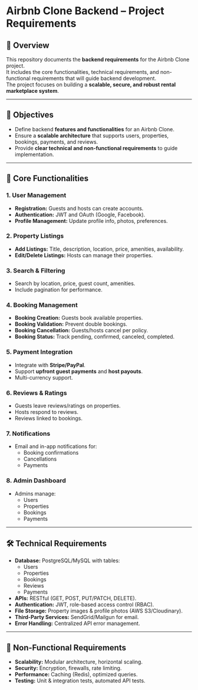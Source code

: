# Airbnb Clone Backend – Project Requirements

## 📖 Overview
This repository documents the **backend requirements** for the Airbnb Clone project.  
It includes the core functionalities, technical requirements, and non-functional requirements that will guide backend development.  
The project focuses on building a **scalable, secure, and robust rental marketplace system**.

---

## 🎯 Objectives
- Define backend **features and functionalities** for an Airbnb Clone.
- Ensure a **scalable architecture** that supports users, properties, bookings, payments, and reviews.
- Provide **clear technical and non-functional requirements** to guide implementation.

---

## 🔑 Core Functionalities

### 1. User Management
- **Registration:** Guests and hosts can create accounts.
- **Authentication:** JWT and OAuth (Google, Facebook).
- **Profile Management:** Update profile info, photos, preferences.

### 2. Property Listings
- **Add Listings:** Title, description, location, price, amenities, availability.
- **Edit/Delete Listings:** Hosts can manage their properties.

### 3. Search & Filtering
- Search by location, price, guest count, amenities.
- Include pagination for performance.

### 4. Booking Management
- **Booking Creation:** Guests book available properties.
- **Booking Validation:** Prevent double bookings.
- **Booking Cancellation:** Guests/hosts cancel per policy.
- **Booking Status:** Track pending, confirmed, canceled, completed.

### 5. Payment Integration
- Integrate with **Stripe/PayPal**.
- Support **upfront guest payments** and **host payouts**.
- Multi-currency support.

### 6. Reviews & Ratings
- Guests leave reviews/ratings on properties.
- Hosts respond to reviews.
- Reviews linked to bookings.

### 7. Notifications
- Email and in-app notifications for:
  - Booking confirmations
  - Cancellations
  - Payments

### 8. Admin Dashboard
- Admins manage:
  - Users
  - Properties
  - Bookings
  - Payments

---

## 🛠️ Technical Requirements
- **Database:** PostgreSQL/MySQL with tables:
  - Users
  - Properties
  - Bookings
  - Reviews
  - Payments
- **APIs:** RESTful (GET, POST, PUT/PATCH, DELETE).
- **Authentication:** JWT, role-based access control (RBAC).
- **File Storage:** Property images & profile photos (AWS S3/Cloudinary).
- **Third-Party Services:** SendGrid/Mailgun for email.
- **Error Handling:** Centralized API error management.

---

## 🚀 Non-Functional Requirements
- **Scalability:** Modular architecture, horizontal scaling.
- **Security:** Encryption, firewalls, rate limiting.
- **Performance:** Caching (Redis), optimized queries.
- **Testing:** Unit & integration tests, automated API tests.
